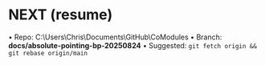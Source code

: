<!-- status: stub; target: 150+ words -->
# NEXT (resume)

• Repo: C:\Users\Chris\Documents\GitHub\CoModules
• Branch: **docs/absolute-pointing-bp-20250824**
• Suggested: `git fetch origin && git rebase origin/main`

